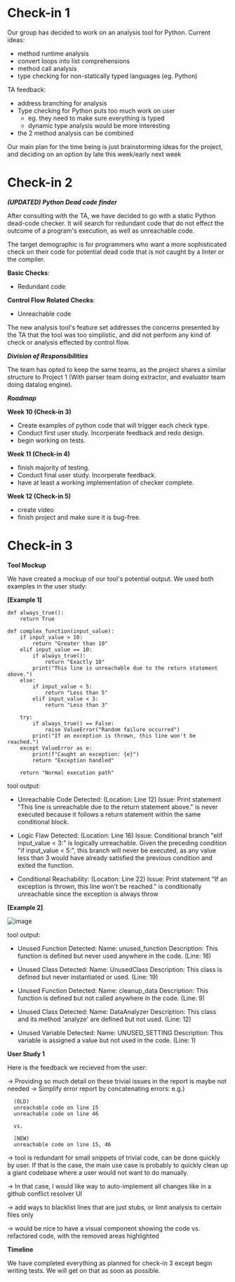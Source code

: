 # Check-in 1
Our group has decided to work on an analysis tool for Python.
Current ideas:
- method runtime analysis
- convert loops into list comprehensions
- method call analysis
- type checking for non-statically typed languages (eg. Python)

TA feedback:
- address branching for analysis
- Type checking for Python puts too much work on user 
   - eg. they need to make sure everything is typed
   - dynamic type analysis would be more interesting
- the 2 method analysis can be combined


Our main plan for the time being is just brainstorming ideas for the project, and deciding on an option by late this week/early next week

# Check-in 2

_**(UPDATED) Python Dead code finder**_

After consulting with the TA, we have decided to go with a static Python dead-code checker. It will search for redundant code that do not effect the outcome of a program's execution, as well as unreachable code.

The target demographic is for programmers who want a more sophisticated check on their code for potential dead code that is not caught by a linter or the compiler. 

**Basic Checks**:
- Redundant code

**Control Flow Related Checks**:
- Unreachable code 

The new analysis tool's feature set addresses the concerns presented by the TA that the tool was too simplistic, and did not perform any kind of check or analysis effected by control flow.

_**Division of Responsibilities**_

The team has opted to keep the same teams, as the project shares a similar structure to Project 1 (With parser team doing extractor, and evaluator team doing datalog engine).

_**Roadmap**_


**Week 10 (Check-in 3)**

- Create examples of python code that will trigger each check type.
- Conduct first user study. Incorperate feedback and redo design.
- begin working on tests.

**Week 11 (Check-in 4)**

- finish majority of testing. 
- Conduct final user study. Incorperate feedback.
- have at least a working implementation of checker complete.

**Week 12 (Check-in 5)**

- create video
- finish project and make sure it is bug-free.


# Check-in 3 

**Tool Mockup**

We have created a mockup of our tool's potential output. We used both examples in the user study:

**[Example 1]**

```
def always_true():
    return True

def complex_function(input_value):
    if input_value > 10:
        return "Greater than 10"
    elif input_value == 10:
        if always_true():
            return "Exactly 10"
        print("This line is unreachable due to the return statement above.")
    else:
        if input_value < 5:
            return "Less than 5"
        elif input_value < 3:
            return "Less than 3"

    try:
        if always_true() == False:
            raise ValueError("Random failure occurred")
        print("If an exception is thrown, this line won't be reached.")
    except ValueError as e:
        print(f"Caught an exception: {e}")
        return "Exception handled"

    return "Normal execution path"
```

tool output:

- Unreachable Code Detected:
(Location: Line 12)
Issue: Print statement "This line is unreachable due to the return statement above." is never executed because it follows a return statement within the same conditional block.

- Logic Flaw Detected:
(Location: Line 16)
Issue: Conditional branch "elif input_value < 3:" is logically unreachable. Given the preceding condition "if input_value < 5:", this branch will never be executed, as any value less than 3 would have already satisfied the previous condition and exited the function.

- Conditional Reachability:
(Location: Line 22)
Issue: Print statement "If an exception is thrown, this line won't be reached." is conditionally unreachable since the exception is always throw

**[Example 2]**

![image](https://media.github.students.cs.ubc.ca/user/4234/files/98c01db0-1a8d-4a99-aeb3-03bf3a8a3771)

tool output:

- Unused Function Detected:
Name: unused_function
Description: This function is defined but never used anywhere in the code.
(Line: 16)

- Unused Class Detected:
Name: UnusedClass
Description: This class is defined but never instantiated or used.
(Line: 19)

- Unused Function Detected:
Name: cleanup_data
Description: This function is defined but not called anywhere in the code.
(Line: 9)

- Unused Class Detected:
Name: DataAnalyzer
Description: This class and its method 'analyze' are defined but not used.
(Line: 12)

- Unused Variable Detected:
Name: UNUSED_SETTING
Description: This variable is assigned a value but not used in the code.
(Line: 1)


**User Study 1**

Here is the feedback we recieved from the user:

-> Providing so much detail on these trivial issues in the report is maybe not needed
  -> Simplify error report by concatenating errors:
      e.g.)
      
      (OLD)
      unreachable code on line 15
      unreachable code on line 46

      vs.

      (NEW)
      unreachable code on line 15, 46
      
-> tool is redundant for small snippets of trivial code, can be done quickly by user. If that is the case, the main use case is probably to quickly clean up a giant codebase where a user would not want to do manually. 

-> In that case, I would like way to auto-implement all changes like in a github conflict resolver UI

-> add ways to blacklist lines that are just stubs, or limit analysis to certain files only

-> would be nice to have a visual component showing the code vs. refactored code, with the removed areas highlighted

**Timeline**

We have completed everything as planned for check-in 3 except begin writing tests. We will get on that as soon as possible.
